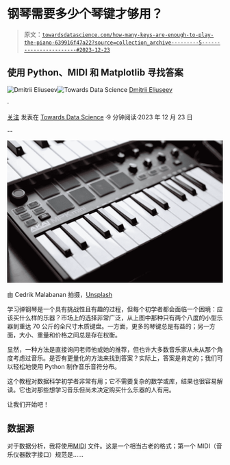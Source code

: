 # 钢琴需要多少个琴键才够用？

> 原文：[`towardsdatascience.com/how-many-keys-are-enough-to-play-the-piano-639916f47a22?source=collection_archive---------5-----------------------#2023-12-23`](https://towardsdatascience.com/how-many-keys-are-enough-to-play-the-piano-639916f47a22?source=collection_archive---------5-----------------------#2023-12-23)

## 使用 Python、MIDI 和 Matplotlib 寻找答案

[](https://dmitryelj.medium.com/?source=post_page-----639916f47a22--------------------------------)![Dmitrii Eliuseev](https://dmitryelj.medium.com/?source=post_page-----639916f47a22--------------------------------)[](https://towardsdatascience.com/?source=post_page-----639916f47a22--------------------------------)![Towards Data Science](https://towardsdatascience.com/?source=post_page-----639916f47a22--------------------------------) [Dmitrii Eliuseev](https://dmitryelj.medium.com/?source=post_page-----639916f47a22--------------------------------)

·

[关注](https://medium.com/m/signin?actionUrl=https%3A%2F%2Fmedium.com%2F_%2Fsubscribe%2Fuser%2F65c1f6ba75db&operation=register&redirect=https%3A%2F%2Ftowardsdatascience.com%2Fhow-many-keys-are-enough-to-play-the-piano-639916f47a22&user=Dmitrii+Eliuseev&userId=65c1f6ba75db&source=post_page-65c1f6ba75db----639916f47a22---------------------post_header-----------) 发表在 [Towards Data Science](https://towardsdatascience.com/?source=post_page-----639916f47a22--------------------------------) ·9 分钟阅读·2023 年 12 月 23 日[](https://medium.com/m/signin?actionUrl=https%3A%2F%2Fmedium.com%2F_%2Fvote%2Ftowards-data-science%2F639916f47a22&operation=register&redirect=https%3A%2F%2Ftowardsdatascience.com%2Fhow-many-keys-are-enough-to-play-the-piano-639916f47a22&user=Dmitrii+Eliuseev&userId=65c1f6ba75db&source=-----639916f47a22---------------------clap_footer-----------)

--

[](https://medium.com/m/signin?actionUrl=https%3A%2F%2Fmedium.com%2F_%2Fbookmark%2Fp%2F639916f47a22&operation=register&redirect=https%3A%2F%2Ftowardsdatascience.com%2Fhow-many-keys-are-enough-to-play-the-piano-639916f47a22&source=-----639916f47a22---------------------bookmark_footer-----------)![](img/c44ccfaa64fbed9efdb75a2dc66e3bf7.png)

由 Cedrik Malabanan 拍摄，[Unsplash](https://unsplash.com/@ohboyced)

学习弹钢琴是一个具有挑战性且有趣的过程，但每个初学者都会面临一个困境：应该买什么样的乐器？市场上的选择非常广泛，从上图中那种只有两个八度的小型乐器到重达 70 公斤的全尺寸木质键盘。一方面，更多的琴键总是有益的；另一方面，大小、重量和价格之间总是存在权衡。

显然，一种方法是直接询问老师他或她的推荐，但也许大多数音乐家从未从那个角度考虑过音乐。是否有更量化的方法来找到答案？实际上，答案是肯定的；我们可以轻松地使用 Python 制作音乐音符分布。

这个教程对数据科学初学者非常有用；它不需要复杂的数学或库，结果也很容易解读。它也对那些想学习音乐但尚未决定购买什么乐器的人有用。

让我们开始吧！

## 数据源

对于数据分析，我将使用[MIDI](https://en.wikipedia.org/wiki/MIDI) 文件。这是一个相当古老的格式；第一个 MIDI（音乐仪器数字接口）规范是……
